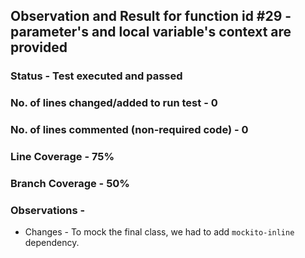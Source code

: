 ## Observation and Result for function id #29 - parameter's and local variable's context are provided

### Status - Test executed and passed

### No. of lines changed/added to run test - 0

### No. of lines commented (non-required code) - 0

### Line Coverage - 75%

### Branch Coverage - 50%

### Observations -
- Changes - To mock the final class, we had to add `mockito-inline` dependency.
